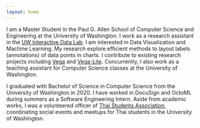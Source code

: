 ```yaml
---
layout: home
---
```

<p>
  I am a Master Student in the Paul G. Allen School of Computer Science and
  Engineering at the University of Washington. I work as a research
  assistant in the
  <a href="https://idl.cs.washington.edu/">UW Interactive Data Lab</a>. I am
  interested in Data Visualization and Machine Learning. My research explore
  efficient methods to layout labels (annotations) of data points in charts.
  I contribute to existing research projects including
  <a href="https://vega.github.io/vega/">Vega</a> and
  <a href="https://vega.github.io/vega-lite/">Vega-Lite</a>. Concurrently, I
  also work as a teaching assistant for Computer Science classes at the
  University of Washington.
</p>
<p>
  I graduated with Bachelor of Science in Computer Science from the
  University of Washington in 2020. I have worked in DocuSign and OctoML
  during summers as a Software Engineering Intern. Aside from academic
  works, I was a volunteered officer of
  <a href="https://www.facebook.com/thaisauw/">Thai Students Association</a
  >, coordinating social events and meetups for Thai students in the
  University of Washington.
</p>
